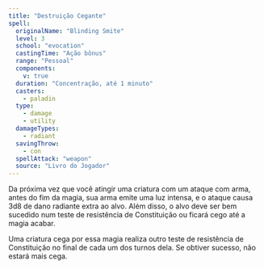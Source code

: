 ```yaml
---
title: "Destruição Cegante"
spell:
  originalName: "Blinding Smite"
  level: 3
  school: "evocation"
  castingTime: "Ação bônus"
  range: "Pessoal"
  components:
    v: true
  duration: "Concentração, até 1 minuto"
  casters:
    - paladin
  type:
    - damage
    - utility
  damageTypes:
    - radiant
  savingThrow:
    - con
  spellAttack: "weapon"
  source: "Livro do Jogador"
---
```


Da próxima vez que você atingir uma criatura com um ataque com arma, antes do fim da magia, sua arma emite uma luz intensa, e o ataque causa 3d8 de dano radiante extra ao alvo. Além disso, o alvo deve ser bem sucedido num teste de resistência de Constituição ou ficará cego até a magia acabar.

Uma criatura cega por essa magia realiza outro teste de resistência de Constituição no final de cada um dos turnos dela. Se obtiver sucesso, não estará mais cega.
